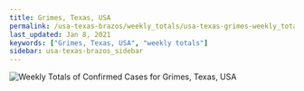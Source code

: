 ```yaml
---
title: Grimes, Texas, USA
permalink: /usa-texas-brazos/weekly_totals/usa-texas-grimes-weekly_totals.html
last_updated: Jan 8, 2021
keywords: ["Grimes, Texas, USA", "weekly totals"]
sidebar: usa-texas-brazos_sidebar
---
```


![Weekly Totals of Confirmed Cases for Grimes, Texas, USA](/covid_tracker/images/graphs/usa-texas-grimes-weekly_totals_graph.png)
